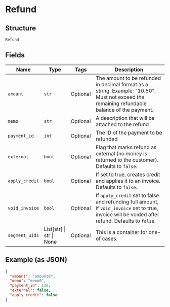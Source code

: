 
# Refund

## Structure

`Refund`

## Fields

| Name | Type | Tags | Description |
|  --- | --- | --- | --- |
| `amount` | `str` | Optional | The amount to be refunded in decimal format as a string. Example: "10.50". Must not exceed the remaining refundable balance of the payment. |
| `memo` | `str` | Optional | A description that will be attached to the refund |
| `payment_id` | `int` | Optional | The ID of the payment to be refunded |
| `external` | `bool` | Optional | Flag that marks refund as external (no money is returned to the customer). Defaults to `false`. |
| `apply_credit` | `bool` | Optional | If set to true, creates credit and applies it to an invoice. Defaults to `false`. |
| `void_invoice` | `bool` | Optional | If `apply_credit` set to false and refunding full amount, if `void_invoice` set to true, invoice will be voided after refund. Defaults to `false`. |
| `segment_uids` | List[str] \| str \| None | Optional | This is a container for one-of cases. |

## Example (as JSON)

```json
{
  "amount": "amount8",
  "memo": "memo0",
  "payment_id": 130,
  "external": false,
  "apply_credit": false
}
```

